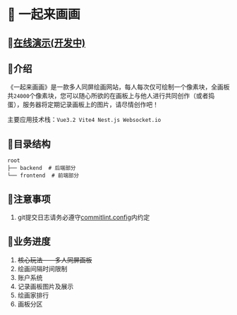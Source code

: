 # 🎨 一起来画画

## 🎈[在线演示(开发中)](http://aring.cc/draw-together)

## 📖介绍
《一起来画画》是一款多人同屏绘画网站，每人每次仅可绘制一个像素块，全画板共`24000`个像素块，您可以随心所欲的在画板上与他人进行共同创作（或者捣蛋），服务器将定期记录画板上的图片，请尽情创作吧！

主要应用技术栈：`Vue3.2 Vite4 Nest.js Websocket.io`

## 📃目录结构
```
root
├── backend  # 后端部分
└── frontend  # 前端部分
```

## 🧨注意事项
1. git提交日志请务必遵守[commitlint.config](/commitlint.config.js)内约定

## 📔业务进度
1. ~~核心玩法——多人同屏画板~~
2. 绘画间隔时间限制
3. 账户系统
4. 记录画板图片及展示
5. 绘画家排行
6. 画板分区